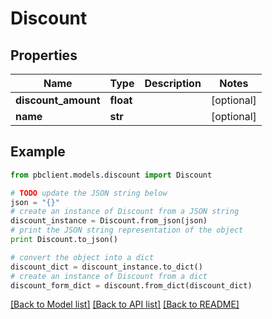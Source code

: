 # Discount


## Properties
Name | Type | Description | Notes
------------ | ------------- | ------------- | -------------
**discount_amount** | **float** |  | [optional] 
**name** | **str** |  | [optional] 

## Example

```python
from pbclient.models.discount import Discount

# TODO update the JSON string below
json = "{}"
# create an instance of Discount from a JSON string
discount_instance = Discount.from_json(json)
# print the JSON string representation of the object
print Discount.to_json()

# convert the object into a dict
discount_dict = discount_instance.to_dict()
# create an instance of Discount from a dict
discount_form_dict = discount.from_dict(discount_dict)
```
[[Back to Model list]](../README.md#documentation-for-models) [[Back to API list]](../README.md#documentation-for-api-endpoints) [[Back to README]](../README.md)


